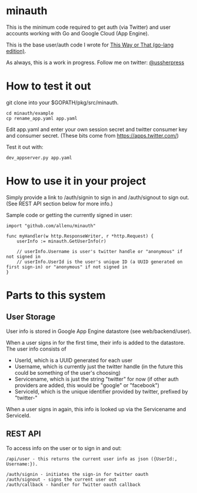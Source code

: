 # minauth

This is the minimum code required to get auth (via Twitter) and user accounts working with Go and Google Cloud (App Engine).

This is the base user/auth code I wrote for [This Way or That (go-lang edition)](https://this-way-or-that.appspot.com/).

As always, this is a work in progress. Follow me on twitter: [@ussherpress](http://twitter.com/ussherpress)

# How to test it out

git clone into your $GOPATH/pkg/src/minauth.

    cd minauth/example
    cp rename_app.yaml app.yaml

Edit app.yaml and enter your own session secret and twitter consumer key and consumer secret. (These bits come from https://apps.twitter.com/)

Test it out with:

    dev_appserver.py app.yaml

# How to use it in your project

Simply provide a link to /auth/signin to sign in and /auth/signout to sign out. (See REST API section below for more info.)

Sample code or getting the currently signed in user:

    import "github.com/allenu/minauth"

    func myHandler(w http.ResponseWriter, r *http.Request) {
        userInfo := minauth.GetUserInfo(r)

        // userInfo.Username is user's twitter handle or "anonymous" if not signed in
        // userInfo.UserId is the user's unique ID (a UUID generated on first sign-in) or "anonymous" if not signed in
    }

# Parts to this system

## User Storage

User info is stored in Google App Engine datastore (see web/backend/user).

When a user signs in for the first time, their info is added to the datastore. The user info consists of

* UserId, which is a UUID generated for each user
* Username, which is currently just the twitter handle (in the future this could be something of the user's choosing)
* Servicename, which is just the string "twitter" for now (if other auth providers are added, this would be "google" or "facebook")
* ServiceId, which is the unique identifier provided by twitter, prefixed by "twitter-"

When a user signs in again, this info is looked up via the Servicename and ServiceId.

## REST API

To access info on the user or to sign in and out:

    /api/user - this returns the current user info as json ({UserId:, Username:}).

    /auth/signin - initiates the sign-in for twitter oauth
    /auth/signout - signs the current user out
    /auth/callback - handler for Twitter oauth callback

